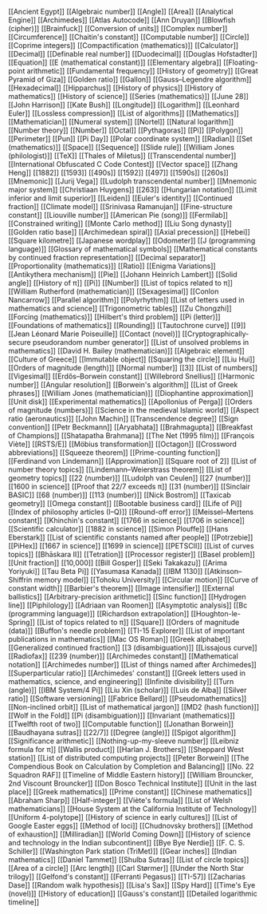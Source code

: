 [[Ancient Egypt]]
[[Algebraic number]]
[[Angle]]
[[Area]]
[[Analytical Engine]]
[[Archimedes]]
[[Atlas Autocode]]
[[Ann Druyan]]
[[Blowfish (cipher)]]
[[Brainfuck]]
[[Conversion of units]]
[[Complex number]]
[[Circumference]]
[[Chaitin's constant]]
[[Computable number]]
[[Circle]]
[[Coprime integers]]
[[Compactification (mathematics)]]
[[Calculator]]
[[Decimal]]
[[Definable real number]]
[[Duodecimal]]
[[Douglas Hofstadter]]
[[Equation]]
[[E (mathematical constant)]]
[[Elementary algebra]]
[[Floating-point arithmetic]]
[[Fundamental frequency]]
[[History of geometry]]
[[Great Pyramid of Giza]]
[[Golden ratio]]
[[Gallon]]
[[Gauss–Legendre algorithm]]
[[Hexadecimal]]
[[Hipparchus]]
[[History of physics]]
[[History of mathematics]]
[[History of science]]
[[Series (mathematics)]]
[[June 28]]
[[John Harrison]]
[[Kate Bush]]
[[Longitude]]
[[Logarithm]]
[[Leonhard Euler]]
[[Lossless compression]]
[[List of algorithms]]
[[Mathematics]]
[[Mathematician]]
[[Numeral system]]
[[Nortel]]
[[Natural logarithm]]
[[Number theory]]
[[Number]]
[[Octal]]
[[Pythagoras]]
[[Pi]]
[[Polygon]]
[[Perimeter]]
[[Pun]]
[[Pi Day]]
[[Polar coordinate system]]
[[Radian]]
[[Set (mathematics)]]
[[Space]]
[[Sequence]]
[[Slide rule]]
[[William Jones (philologist)]]
[[TeX]]
[[Thales of Miletus]]
[[Transcendental number]]
[[International Obfuscated C Code Contest]]
[[Vector space]]
[[Zhang Heng]]
[[1882]]
[[1593]]
[[490s]]
[[1592]]
[[497]]
[[1590s]]
[[260s]]
[[Mnemonic]]
[[Jurij Vega]]
[[Ludolph transcendental number]]
[[Mnemonic major system]]
[[Christiaan Huygens]]
[[263]]
[[Hungarian notation]]
[[Limit inferior and limit superior]]
[[Leiden]]
[[Euler's identity]]
[[Continued fraction]]
[[Climate model]]
[[Srinivasa Ramanujan]]
[[Fine-structure constant]]
[[Liouville number]]
[[American Pie (song)]]
[[Fermilab]]
[[Constrained writing]]
[[Monte Carlo method]]
[[Liu Song dynasty]]
[[Golden ratio base]]
[[Archimedean spiral]]
[[Axial precession]]
[[Hebei]]
[[Square kilometre]]
[[Japanese wordplay]]
[[Odometer]]
[[J (programming language)]]
[[Glossary of mathematical symbols]]
[[Mathematical constants by continued fraction representation]]
[[Decimal separator]]
[[Proportionality (mathematics)]]
[[Ratio]]
[[Enigma Variations]]
[[Antikythera mechanism]]
[[Pie]]
[[Johann Heinrich Lambert]]
[[Solid angle]]
[[History of π]]
[[Pi]]
[[Number]]
[[List of topics related to π]]
[[William Rutherford (mathematician)]]
[[Sexagesimal]]
[[Conlon Nancarrow]]
[[Parallel algorithm]]
[[Polyrhythm]]
[[List of letters used in mathematics and science]]
[[Trigonometric tables]]
[[Zu Chongzhi]]
[[Forcing (mathematics)]]
[[Hilbert's third problem]]
[[Pi (letter)]]
[[Foundations of mathematics]]
[[Rounding]]
[[Tautochrone curve]]
[[9]]
[[Jean Léonard Marie Poiseuille]]
[[Contact (novel)]]
[[Cryptographically-secure pseudorandom number generator]]
[[List of unsolved problems in mathematics]]
[[David H. Bailey (mathematician)]]
[[Algebraic element]]
[[Culture of Greece]]
[[Immutable object]]
[[Squaring the circle]]
[[Liu Hui]]
[[Orders of magnitude (length)]]
[[Normal number]]
[[3]]
[[List of numbers]]
[[Vigesimal]]
[[Erdős–Borwein constant]]
[[Willebrord Snellius]]
[[Harmonic number]]
[[Angular resolution]]
[[Borwein's algorithm]]
[[List of Greek phrases]]
[[William Jones (mathematician)]]
[[Diophantine approximation]]
[[Unit disk]]
[[Experimental mathematics]]
[[Apollonius of Perga]]
[[Orders of magnitude (numbers)]]
[[Science in the medieval Islamic world]]
[[Aspect ratio (aeronautics)]]
[[John Machin]]
[[Transcendence degree]]
[[Sign convention]]
[[Petr Beckmann]]
[[Aryabhata]]
[[Brahmagupta]]
[[Breakfast of Champions]]
[[Shatapatha Brahmana]]
[[The Net (1995 film)]]
[[François Viète]]
[[RSTS/E]]
[[Möbius transformation]]
[[Octagon]]
[[Crossword abbreviations]]
[[Squeeze theorem]]
[[Prime-counting function]]
[[Ferdinand von Lindemann]]
[[Approximation]]
[[Square root of 2]]
[[List of number theory topics]]
[[Lindemann–Weierstrass theorem]]
[[List of geometry topics]]
[[22 (number)]]
[[Ludolph van Ceulen]]
[[27 (number)]]
[[1600 in science]]
[[Proof that 22/7 exceeds π]]
[[31 (number)]]
[[Sinclair BASIC]]
[[68 (number)]]
[[113 (number)]]
[[Nick Bostrom]]
[[Taxicab geometry]]
[[Omega constant]]
[[Bootable business card]]
[[Life of Pi]]
[[Index of philosophy articles (I–Q)]]
[[Round-off error]]
[[Meissel–Mertens constant]]
[[Khinchin's constant]]
[[1766 in science]]
[[1706 in science]]
[[Scientific calculator]]
[[1882 in science]]
[[Simon Plouffe]]
[[Hans Eberstark]]
[[List of scientific constants named after people]]
[[Potrzebie]]
[[PiHex]]
[[1667 in science]]
[[1699 in science]]
[[PETSCII]]
[[List of curves topics]]
[[Bhāskara II]]
[[Tetration]]
[[Processor register]]
[[Basel problem]]
[[Unit fraction]]
[[10,000]]
[[Bill Gosper]]
[[Seki Takakazu]]
[[Arima Yoriyuki]]
[[Tau Beta Pi]]
[[Yasumasa Kanada]]
[[IBM 1130]]
[[Atkinson–Shiffrin memory model]]
[[Tohoku University]]
[[Circular motion]]
[[Curve of constant width]]
[[Barbier's theorem]]
[[Image intensifier]]
[[External ballistics]]
[[Arbitrary-precision arithmetic]]
[[Sinc function]]
[[Hydrogen line]]
[[Piphilology]]
[[Adriaan van Roomen]]
[[Asymptotic analysis]]
[[Bc (programming language)]]
[[Richardson extrapolation]]
[[Houghton-le-Spring]]
[[List of topics related to π]]
[[Square]]
[[Orders of magnitude (data)]]
[[Buffon's needle problem]]
[[TI-15 Explorer]]
[[List of important publications in mathematics]]
[[Mac OS Roman]]
[[Greek alphabet]]
[[Generalized continued fraction]]
[[3 (disambiguation)]]
[[Lissajous curve]]
[[Radiofax]]
[[239 (number)]]
[[Archimedes constant]]
[[Mathematical notation]]
[[Archimedes number]]
[[List of things named after Archimedes]]
[[Superparticular ratio]]
[[Archimedes' constant]]
[[Greek letters used in mathematics, science, and engineering]]
[[Infinite divisibility]]
[[Turn (angle)]]
[[IBM System/4 Pi]]
[[Liu Xin (scholar)]]
[[Luis de Alba]]
[[Silver ratio]]
[[Software versioning]]
[[Fabrice Bellard]]
[[Pseudomathematics]]
[[Non-inclined orbit]]
[[List of mathematical jargon]]
[[MD2 (hash function)]]
[[Wolf in the Fold]]
[[Pi (disambiguation)]]
[[Invariant (mathematics)]]
[[Twelfth root of two]]
[[Computable function]]
[[Jonathan Borwein]]
[[Baudhayana sutras]]
[[22/7]]
[[Degree (angle)]]
[[Spigot algorithm]]
[[Significance arithmetic]]
[[Nothing-up-my-sleeve number]]
[[Leibniz formula for π]]
[[Wallis product]]
[[Harlan J. Brothers]]
[[Sheppard West station]]
[[List of distributed computing projects]]
[[Peter Borwein]]
[[The Compendious Book on Calculation by Completion and Balancing]]
[[No. 22 Squadron RAF]]
[[Timeline of Middle Eastern history]]
[[William Brouncker, 2nd Viscount Brouncker]]
[[Don Bosco Technical Institute]]
[[Unit in the last place]]
[[Greek mathematics]]
[[Prime constant]]
[[Chinese mathematics]]
[[Abraham Sharp]]
[[Half-integer]]
[[Viète's formula]]
[[List of Welsh mathematicians]]
[[House System at the California Institute of Technology]]
[[Uniform 4-polytope]]
[[History of science in early cultures]]
[[List of Google Easter eggs]]
[[Method of loci]]
[[Chudnovsky brothers]]
[[Method of exhaustion]]
[[Milliradian]]
[[World Coming Down]]
[[History of science and technology in the Indian subcontinent]]
[[Bye Bye Nerdie]]
[[F. C. S. Schiller]]
[[Washington Park station (TriMet)]]
[[Gear inches]]
[[Indian mathematics]]
[[Daniel Tammet]]
[[Shulba Sutras]]
[[List of circle topics]]
[[Area of a circle]]
[[Arc length]]
[[Carl Størmer]]
[[Under the North Star trilogy]]
[[Gelfond's constant]]
[[Ferranti Pegasus]]
[[TI-57]]
[[Zacharias Dase]]
[[Random walk hypothesis]]
[[Lisa's Sax]]
[[Spy Hard]]
[[Time's Eye (novel)]]
[[History of education]]
[[Gauss's constant]]
[[Detailed logarithmic timeline]]
